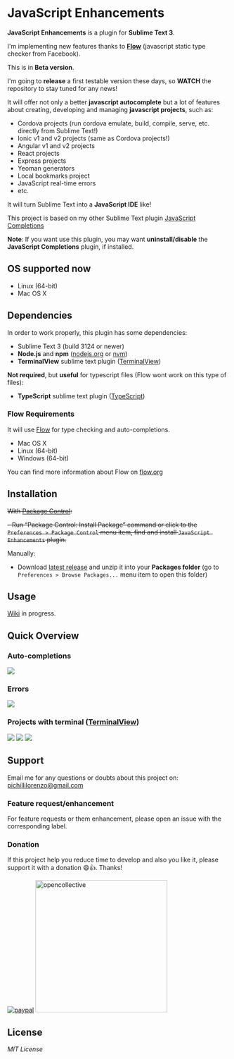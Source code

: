 # JavaScript Enhancements

**JavaScript Enhancements** is a plugin for **Sublime Text 3**.

I'm implementing new features thanks to **[Flow](https://github.com/facebook/flow)** (javascript static type checker from Facebook).

This is in **Beta version**. 

I'm going to **release** a first testable version these days, so **WATCH** the repository to stay tuned for any news!

It will offer not only a better **javascript autocomplete** but a lot of features about creating, 
developing and managing **javascript projects**, such as:

- Cordova projects (run cordova emulate, build, compile, serve, etc. directly from Sublime Text!)
- Ionic v1 and v2 projects (same as Cordova projects!)
- Angular v1 and v2 projects
- React projects
- Express projects
- Yeoman generators
- Local bookmarks project
- JavaScript real-time errors
- etc.

It will turn Sublime Text into a **JavaScript IDE** like!

This project is based on my other Sublime Text plugin [JavaScript Completions](https://github.com/pichillilorenzo/JavaScript-Completions)

**Note**: 
If you want use this plugin, you may want **uninstall/disable** the **JavaScript Completions** plugin, if installed.

## OS supported now

- Linux (64-bit)
- Mac OS X 

## Dependencies

In order to work properly, this plugin has some dependencies:

- Sublime Text 3 (build 3124 or newer)
- **Node.js** and **npm** ([nodejs.org](https://nodejs.org) or [nvm](https://github.com/creationix/nvm))
- **TerminalView** sublime text plugin ([TerminalView](https://github.com/Wramberg/TerminalView)) 

**Not required**, but **useful** for typescript files (Flow wont work on this type of files):

- **TypeScript** sublime text plugin ([TypeScript](https://github.com/Microsoft/TypeScript-Sublime-Plugin)) 

### Flow Requirements

It will use [Flow](https://github.com/facebook/flow) for type checking and auto-completions.

- Mac OS X
- Linux (64-bit)
- Windows (64-bit)

You can find more information about Flow on [flow.org](https://flow.org)

## Installation

~~With [Package Control](https://packagecontrol.io/):~~

~~- Run “Package Control: Install Package” command or click to the `Preferences > Package Control` menu item, find and install `JavaScript Enhancements` plugin.~~

Manually:

- Download [latest release](https://github.com/pichillilorenzo/JavaScriptEnhancements/releases) and unzip it into your **Packages folder** (go to `Preferences > Browse Packages...` menu item to open this folder)

## Usage
[Wiki](https://github.com/pichillilorenzo/JavaScriptEnhancements/wiki) in progress.

## Quick Overview

### Auto-completions
![](https://drive.google.com/uc?authuser=0&id=1NZYWq4kOx9l93zxN7A9TEMUv0VcLfWrt&export=download)

### Errors
![](https://drive.google.com/uc?authuser=0&id=1r8IDItL03tPFwCCsTIdW54rRpascnHAF&export=download)

### Projects with terminal ([TerminalView](https://github.com/Wramberg/TerminalView)) 
![](https://drive.google.com/uc?authuser=0&id=1gmC6GROJXyhV8DZTHw8Zw_KGlB13g_bL&export=download)
![](https://drive.google.com/uc?authuser=0&id=1Y0NS1eb8aFoxhdn75JLoGgZMPPpqld3Z&export=download)
![](https://drive.google.com/uc?authuser=0&id=1lHXQGN3CoV5-IHAoesEmkiJBjnpU2Lxf&export=download)

## Support

Email me for any questions or doubts about this project on: [pichillilorenzo@gmail.com](mailto:pichillilorenzo@gmail.com)

### Feature request/enhancement

For feature requests or them enhancement, please open an issue with the corresponding label.

### Donation

If this project help you reduce time to develop and also you like it, please support it with a donation :smile::thumbsup:. Thanks!

[![paypal](https://www.paypalobjects.com/en_US/i/btn/btn_donateCC_LG.gif)](https://www.paypal.me/LorenzoPichilli)
<a href="https://opencollective.com/javascriptenhancements/donate" target="_blank">
  <img alt="opencollective" src="https://opencollective.com/javascriptenhancements/donate/button@2x.png?color=blue" width=300 />
</a>

## License

_MIT License_